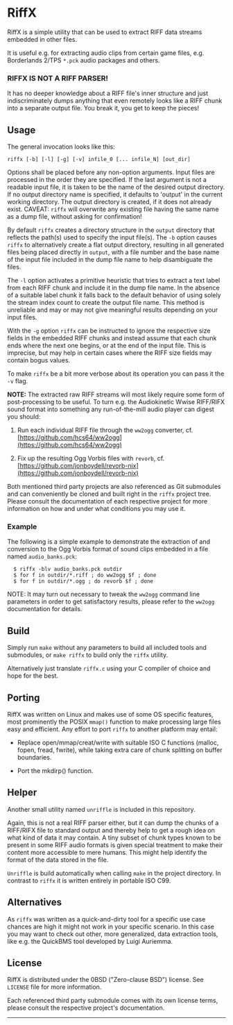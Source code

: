 
# RiffX

RiffX is a simple utility that can be used to extract RIFF data streams
embedded in other files.

It is useful e.g. for extracting audio clips from certain game files,
e.g. Borderlands 2/TPS `*.pck` audio packages and others.

### RIFFX IS NOT A RIFF PARSER!

It has no deeper knowledge about a RIFF file's inner structure and just
indiscriminately dumps anything that even remotely looks like a RIFF chunk
into a separate output file.  You break it, you get to keep the pieces!


## Usage

The general invocation looks like this:

`riffx [-b] [-l] [-g] [-v] infile_0 [... infile_N] [out_dir]`

Options shall be placed before any non-option arguments.  Input files are
processed in the order they are specified.  If the last argument is not a
readable input file, it is taken to be the name of the desired output
directory.  If no output directory name is specified, it defaults to
'output' in the current working directory.  The output directory is
created, if it does not already exist.  CAVEAT: `riffx` will overwrite
any existing file having the same name as a dump file, without asking for
confirmation!

By default `riffx` creates a directory structure in the `output` directory
that reflects the path(s) used to specify the input file(s).  The `-b`
option causes `riffx` to alternatively create a flat output directory,
resulting in all generated files being placed directly in `output`, with
a file number and the base name of the input file included in the dump
file name to help disambiguate the files.

The `-l` option activates a primitive heuristic that tries to extract a
text label from each RIFF chunk and include it in the dump file name.
In the absence of a suitable label chunk it falls back to the default
behavior of using solely the stream index count to create the output
file name.  This method is unreliable and may or may not give meaningful
results depending on your input files.

With the `-g` option `riffx` can be instructed to ignore the respective
size fields in the embedded RIFF chunks and instead assume that each
chunk ends where the next one begins, or at the end of the input file.
This is imprecise, but may help in certain cases where the RIFF size
fields may contain bogus values.

To make `riffx` be a bit more verbose about its operation you can pass
it the `-v` flag.

**NOTE:** The extracted raw RIFF streams will most likely require some
form of post-processing to be useful.  To turn e.g. the Audiokinetic
Wwise RIFF/RIFX sound format into something any run-of-the-mill audio
player can digest you should:

1. Run each individual RIFF file through the `ww2ogg` converter, cf.
   [https://github.com/hcs64/ww2ogg](https://github.com/hcs64/ww2ogg)

2. Fix up the resulting Ogg Vorbis files with `revorb`, cf.
   [https://github.com/jonboydell/revorb-nix](https://github.com/jonboydell/revorb-nix)

Both mentioned third party projects are also referenced as Git submodules
and can conveniently be cloned and built right in the `riffx` project tree.
Please consult the documentation of each respective project for more
information on how and under what conditions you may use it.

### Example

The following is a simple example to demonstrate the extraction of and
conversion to the Ogg Vorbis format of sound clips embedded in a file
named `audio_banks.pck`:

```
  $ riffx -blv audio_banks.pck outdir
  $ for f in outdir/*.riff ; do ww2ogg $f ; done
  $ for f in outdir/*.ogg ; do revorb $f ; done
```

NOTE:
It may turn out necessary to tweak the `ww2ogg` command line parameters
in order to get satisfactory results, please refer to the `ww2ogg`
documentation for details.


## Build

Simply run `make` without any parameters to build all included tools and
submodules, or `make riffx` to build only the `riffx` utility.

Alternatively just translate `riffx.c` using your C compiler of choice
and hope for the best.


## Porting

RiffX was written on Linux and makes use of some OS specific features,
most prominently the POSIX `mmap()` function to make processing large
files easy and efficient.  Any effort to port `riffx` to another platform
may entail:

 * Replace open/mmap/creat/write with suitable ISO C functions (malloc,
   fopen, fread, fwrite), while taking extra care of chunk splitting on
   buffer boundaries.

 * Port the mkdirp() function.


## Helper

Another small utility named `unriffle` is included in this repository.

Again, this is not a real RIFF parser either, but it can dump the chunks
of a RIFF/RIFX file to standard output and thereby help to get a rough
idea on what kind of data it may contain.  A tiny subset of chunk types
known to be present in some RIFF audio formats is given special treatment
to make their content more accessible to mere humans.  This might help
identify the format of the data stored in the file.

`Unriffle` is build automatically when calling `make` in the project
directory.  In contrast to `riffx` it is written entirely in portable
ISO C99.


## Alternatives

As `riffx` was written as a quick-and-dirty tool for a specific use case
chances are high it might not work in your specific scenario.  In this
case you may want to check out other, more generalized, data extraction
tools, like e.g. the QuickBMS tool developed by Luigi Auriemma.


## License

RiffX is distributed under the 0BSD ("Zero-clause BSD") license.
See `LICENSE` file for more information.

Each referenced third party submodule comes with its own license terms,
please consult the respective project's documentation.

----------------------------------------------------------------------
